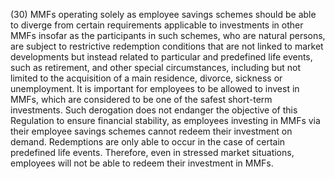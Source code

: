 (30) MMFs operating solely as employee savings schemes should be able to diverge from certain requirements applicable to investments in other MMFs insofar as the participants in such schemes, who are natural persons, are subject to restrictive redemption conditions that are not linked to market developments but instead related to particular and predefined life events, such as retirement, and other special circumstances, including but not limited to the acquisition of a main residence, divorce, sickness or unemployment. It is important for employees to be allowed to invest in MMFs, which are considered to be one of the safest short-term investments. Such derogation does not endanger the objective of this Regulation to ensure financial stability, as employees investing in MMFs via their employee savings schemes cannot redeem their investment on demand. Redemptions are only able to occur in the case of certain predefined life events. Therefore, even in stressed market situations, employees will not be able to redeem their investment in MMFs.